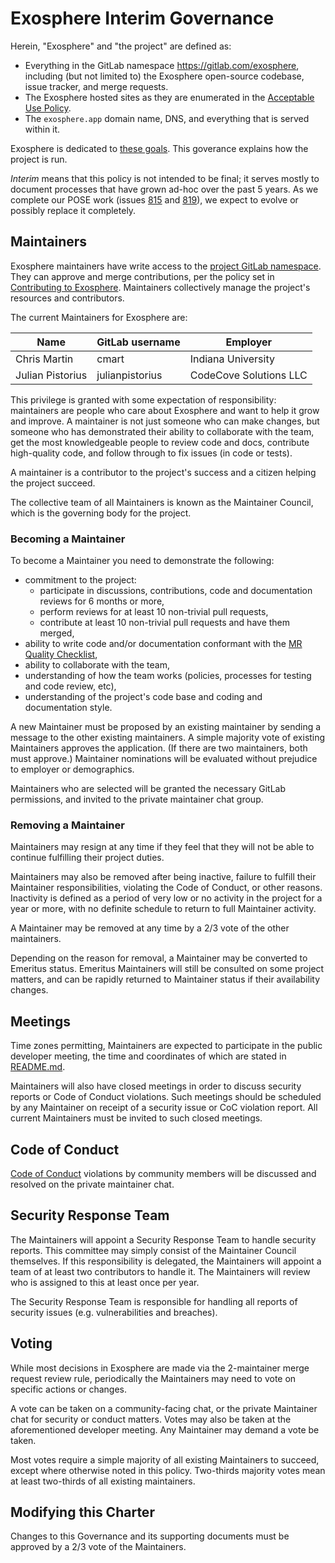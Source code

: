 # Exosphere Interim Governance

Herein, "Exosphere" and "the project" are defined as:

- Everything in the GitLab namespace <https://gitlab.com/exosphere>, including (but not limited to) the Exosphere open-source codebase, issue tracker, and merge requests.
- The Exosphere hosted sites as they are enumerated in the [Acceptable Use Policy](acceptable-use-policy.md).
- The `exosphere.app` domain name, DNS, and everything that is served within it.

Exosphere is dedicated to [these goals](values-goals.md). This goverance explains how the project is run.

_Interim_ means that this policy is not intended to be final; it serves mostly to document processes that have grown ad-hoc over the past 5 years. As we complete our POSE work (issues [815](https://gitlab.com/exosphere/exosphere/-/issues/815) and [819](https://gitlab.com/exosphere/exosphere/-/issues/819)), we expect to evolve or possibly replace it completely.

## Maintainers

Exosphere maintainers have write access to the [project GitLab namespace](https://gitlab.com/exosphere).
They can approve and merge contributions, per the policy set in [Contributing to Exosphere](../contributing.md).
Maintainers collectively manage the project's resources and contributors.

The current Maintainers for Exosphere are:

| Name             | GitLab username | Employer               |
| ---------------- | --------------- | ---------------------- |
| Chris Martin     | cmart           | Indiana University     |
| Julian Pistorius | julianpistorius | CodeCove Solutions LLC |

This privilege is granted with some expectation of responsibility: maintainers are people who care about Exosphere and want to help it grow and improve. A maintainer is not just someone who can make changes, but someone who has demonstrated their ability to collaborate with the team, get the most knowledgeable people to review code and docs, contribute high-quality code, and follow through to fix issues (in code or tests).

A maintainer is a contributor to the project's success and a citizen helping the project succeed.

The collective team of all Maintainers is known as the Maintainer Council, which is the governing body for the project.

### Becoming a Maintainer

To become a Maintainer you need to demonstrate the following:

- commitment to the project:
  - participate in discussions, contributions, code and documentation reviews for 6 months or more,
  - perform reviews for at least 10 non-trivial pull requests,
  - contribute at least 10 non-trivial pull requests and have them merged,
- ability to write code and/or documentation conformant with the [MR Quality Checklist](../contributing.md#mr-quality-checklist),
- ability to collaborate with the team,
- understanding of how the team works (policies, processes for testing and code review, etc),
- understanding of the project's code base and coding and documentation style.

A new Maintainer must be proposed by an existing maintainer by sending a message to the other existing maintainers. A simple majority vote of existing Maintainers approves the application. (If there are two maintainers, both must approve.) Maintainer nominations will be evaluated without prejudice to employer or demographics.

Maintainers who are selected will be granted the necessary GitLab permissions, and invited to the private maintainer chat group.

### Removing a Maintainer

Maintainers may resign at any time if they feel that they will not be able to continue fulfilling their project duties.

Maintainers may also be removed after being inactive, failure to fulfill their Maintainer responsibilities, violating the Code of Conduct, or other reasons. Inactivity is defined as a period of very low or no activity in the project for a year or more, with no definite schedule to return to full Maintainer activity.

A Maintainer may be removed at any time by a 2/3 vote of the other maintainers.

Depending on the reason for removal, a Maintainer may be converted to Emeritus status. Emeritus Maintainers will still be consulted on some project matters, and can be rapidly returned to Maintainer status if their availability changes.

## Meetings

Time zones permitting, Maintainers are expected to participate in the public developer meeting, the time and coordinates of which are stated in [README.md](../README.md#collaborate-with-us).

Maintainers will also have closed meetings in order to discuss security reports or Code of Conduct violations. Such meetings should be scheduled by any Maintainer on receipt of a security issue or CoC violation report. All current Maintainers must be invited to such closed meetings.

## Code of Conduct

[Code of Conduct](code-of-conduct.md) violations by community members will be discussed and resolved on the private maintainer chat.

## Security Response Team

The Maintainers will appoint a Security Response Team to handle security reports. This committee may simply consist of the Maintainer Council themselves. If this responsibility is delegated, the Maintainers will appoint a team of at least two contributors to handle it. The Maintainers will review who is assigned to this at least once per year.

The Security Response Team is responsible for handling all reports of security issues (e.g. vulnerabilities and breaches).

## Voting

While most decisions in Exosphere are made via the 2-maintainer merge request review rule, periodically the Maintainers may need to vote on specific actions or changes.

A vote can be taken on a community-facing chat, or the private Maintainer chat for security or conduct matters. Votes may also be taken at the aforementioned developer meeting. Any Maintainer may demand a vote be taken.

Most votes require a simple majority of all existing Maintainers to succeed, except where otherwise noted in this policy. Two-thirds majority votes mean at least two-thirds of all existing maintainers.

## Modifying this Charter

Changes to this Governance and its supporting documents must be approved by a 2/3 vote of the Maintainers.

